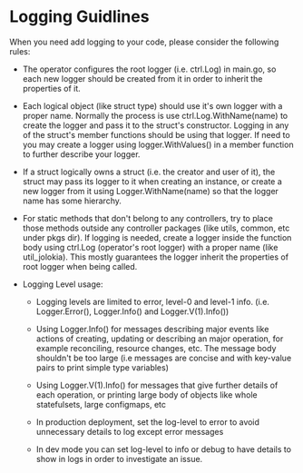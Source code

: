 # Logging Guidlines

When you need add logging to your code, please consider the following rules:

* The operator configures the root logger (i.e. ctrl.Log) in main.go, so each new logger should be created from it in order to inherit the properties of it.

* Each logical object (like struct type) should use it's own logger with a proper name. Normally the process is use ctrl.Log.WithName(name) to create the logger and pass it to the struct's constructor. Logging in any of the struct's member functions should be using that logger. If need to you may create a logger using logger.WithValues() in a member function to further describe your logger.

* If a struct logically owns a struct (i.e. the creator and user of it), the struct may pass its logger to it when creating an instance, or create a new logger from it using Logger.WithName(name) so that the logger name has some hierarchy.

* For static methods that don't belong to any controllers, try to place those methods outside any controller packages (like utils, common, etc under pkgs dir). If logging is needed, create a logger inside the function body using ctrl.Log (operator's root logger) with a proper name (like util_jolokia). This mostly guarantees the logger inherit the properties of root logger when being called.

* Logging Level usage:

  * Logging levels are limited to error, level-0 and level-1 info. (i.e. Logger.Error(), Logger.Info() and Logger.V(1).Info())
  
  * Using Logger.Info() for messages describing major events like actions of creating, updating or describing an major operation, for example reconciling, resource changes, etc. The message body shouldn't be too large (i.e messages are concise and with key-value pairs to print simple type variables)
  
  * Using Logger.V(1).Info() for messages that give further details of each operation, or printing large body of objects like whole statefulsets, large configmaps, etc
  
  * In production deployment, set the log-level to error to avoid unnecessary details to log except error messages
  
  * In dev mode you can set log-level to info or debug to have details to show in logs in order to investigate an issue.
